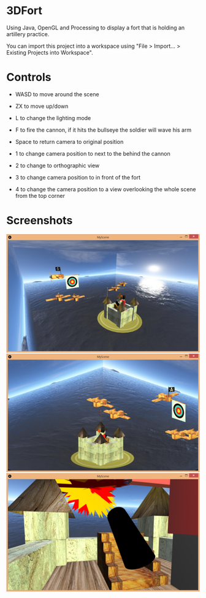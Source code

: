 # 3DFort

Using Java, OpenGL and Processing to display a fort that is holding an artillery practice.

You can import this project into a workspace using "File > Import... > Existing Projects into Workspace".

# Controls

* WASD to move around the scene

* ZX to move up/down

* L to change the lighting mode

* F to fire the cannon, if it hits the bullseye the soldier will wave his arm

* Space to return camera to original position

* 1 to change camera position to next to the behind the cannon

* 2 to change to orthographic view

* 3 to change camera position to in front of the fort

* 4 to change the camera position to a view overlooking the whole scene from the top corner

# Screenshots

<img src="https://raw.githubusercontent.com/sedentaryseal/3DFort/master/scene.png" />

<img src="https://raw.githubusercontent.com/sedentaryseal/3DFort/master/orthographic_view.png" />

<img src="https://raw.githubusercontent.com/sedentaryseal/3DFort/master/explosion.png" />






